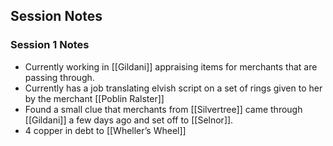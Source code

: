 
## Session Notes
### Session 1 Notes
- Currently working in [[Gildani]] appraising items for merchants that are passing through.
- Currently has a job translating elvish script on a set of rings given to her by the merchant [[Poblin Ralster]]
- Found a small clue that merchants from [[Silvertree]] came through [[Gildani]] a few days ago and set off to [[Selnor]].
- 4 copper in debt to [[Wheller’s Wheel]]